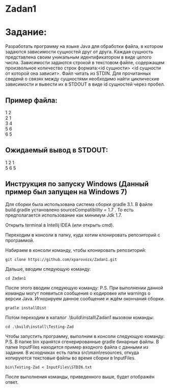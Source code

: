 # Zadan1

# Задание:
Разработать программу на языке Java для обработки файла, в котором задаются зависимости сущностей друг от друга. Каждая сущность
представлена своим уникальным идентификатором в виде целого числа. Зависимости задаются строкой в текстовом файле, содержащем 
произвольное количество строк формата:\<id сущности\> \<id сущности от которой она зависит\>. Файл читать из STDIN. Для
прочитанных сведенй о связях между сущностями необходимо найти циклические зависимости и вывести их в STDOUT в виде id сущностей
через пробел.

## Пример файла:
1 2  
2 1  
3 4  
5 6  
6 5  

## Ожидаемый вывод в STDOUT:
1 2 1  
5 6 5  

## Инструкция по запуску Windows (Данный пример был запущен на Windows 7)
Для сборки была использована система сборки gradle 3.1. В файле build.gradle установлено sourceCompatibility = 1.7 . То есть предполагается использование как минимум Jdk 1.7.

Открыть terminal в Intellij IDEA (или открыть cmd).

Переходим в консоли в папку, куда хотим клонировать репозиторий с программой.

Набираем в консоли команду, чтобы клонировать репозиторий:

```
git clone https://github.com/xparovozx/Zadan1.git
```

Дальше, вводим следующую команду:

```
cd Zadan1
```

После этого вводим следующую команду:
P.S. При выполнении данной команды могут появиться сообщения о кодировке или warnings о версии Java. Игнорируем данное сообщение и ждём
окончания сборки.

```
gradle installDist
```

Потом переходим в каталог .\build\install\Zadan1 вызовом команды: 

```
cd .\build\install\Testing-Zad
```

Чтобы запустить программу, выполним в консоли следующую команду: 
P.S. В папке bin хранятся сгенерированные gradle бинарные файлы. В папке InputFiles находится пример входного файла с 
данными из задания. В исходниках есть папка src\main\resources, откуда копируются текстовые файлы во время сборки в 
InputFiles.

```
bin\Testing-Zad < InputFiles\STDIN.txt
```
После выполнения команды, приведенного выше, будет отображён ответ.
